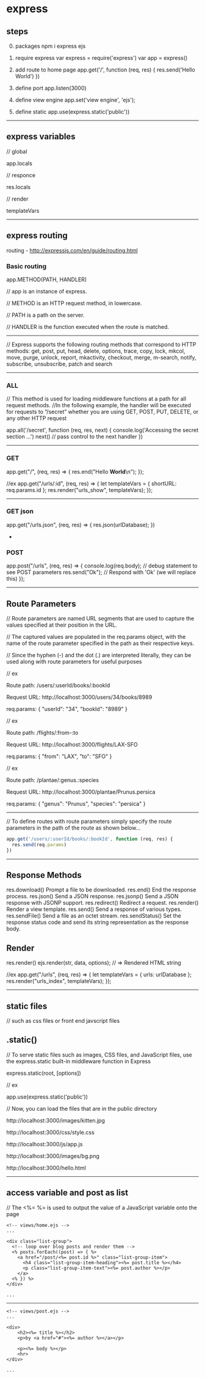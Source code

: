 express
=======




steps
-----
0. packages
npm i express ejs

1. require express
var express = require('express')
var app = express()

2. add route to home page
app.get('/', function (req, res) {
  res.send('Hello World')
})

3. define port
app.listen(3000)

4. define view engine
app.set('view engine', 'ejs');

5. define static
app.use(express.static('public'))





-----------------------------------



express variables
-----------------

// global

app.locals

// responce

res.locals

// render

templateVars




--------------------------------------------





express routing
---------------
routing - http://expressjs.com/en/guide/routing.html



### Basic routing


app.METHOD(PATH, HANDLER)


// app is an instance of express.

// METHOD is an HTTP request method, in lowercase.

// PATH is a path on the server.

// HANDLER is the function executed when the route is matched.

---

// Express supports the following routing methods that correspond to HTTP methods: get, post, put, head, delete, options, trace, copy, lock, mkcol, move, purge, unlock, report, mkactivity, checkout, merge, m-search, notify, subscribe, unsubscribe, patch and search

---

### ALL

// This method is used for loading middleware functions at a path for all request methods.
//In the following example, the handler will be executed for requests to “/secret” whether you are using GET, POST, PUT, DELETE, or any other HTTP request

app.all('/secret', function (req, res, next) {
  console.log('Accessing the secret section ...')
  next() // pass control to the next handler
})


---


### GET

app.get("/", (req, res) => {
  res.end("<html><body>Hello <b>World</b></body></html>\n");
});


//ex
app.get("/urls/:id", (req, res) => {
  let templateVars = { shortURL: req.params.id };
  res.render("urls_show", templateVars);
});


---


### GET json

app.get("/urls.json", (req, res) => {
  res.json(urlDatabase);
})


-


### POST

app.post("/urls", (req, res) => {
  console.log(req.body);  // debug statement to see POST parameters
  res.send("Ok");         // Respond with 'Ok' (we will replace this)
});




---

Route Parameters
---

// Route parameters are named URL segments that are used to capture the values specified at their position in the URL.

// The captured values are populated in the req.params object, with the name of the route parameter specified in the path as their respective keys.

// Since the hyphen (-) and the dot (.) are interpreted literally, they can be used along with route parameters for useful purposes

// ex

Route path: /users/:userId/books/:bookId

Request URL: http://localhost:3000/users/34/books/8989

req.params: { "userId": "34", "bookId": "8989" }

// ex

Route path: /flights/:from-:to

Request URL: http://localhost:3000/flights/LAX-SFO

req.params: { "from": "LAX", "to": "SFO" }

// ex

Route path: /plantae/:genus.:species

Request URL: http://localhost:3000/plantae/Prunus.persica

req.params: { "genus": "Prunus", "species": "persica" }


---


// To define routes with route parameters simply specify the route parameters in the path of the route as shown below...

```javascript
app.get('/users/:userId/books/:bookId', function (req, res) {
  res.send(req.params)
})
```




-----


Response Methods
---

res.download()  Prompt a file to be downloaded.
res.end()       End the response process.
res.json()      Send a JSON response.
res.jsonp()     Send a JSON response with JSONP support.
res.redirect()  Redirect a request.
res.render()    Render a view template.
res.send()      Send a response of various types.
res.sendFile()  Send a file as an octet stream.
res.sendStatus()  Set the response status code and send its string representation as the response body.


Render
---
res.render()
ejs.render(str, data, options);
// => Rendered HTML string

//ex
app.get("/urls", (req, res) => {
  let templateVars = { urls: urlDatabase };
  res.render("urls_index", templateVars);
});






---------------------------------------------------------------------




static files
------------

// such as css files or front end javscript files


.static()
---
// To serve static files such as images, CSS files, and JavaScript files, use the express.static built-in middleware function in Express

express.static(root, [options])

// ex

app.use(express.static('public'))

// Now, you can load the files that are in the public directory

http://localhost:3000/images/kitten.jpg

http://localhost:3000/css/style.css

http://localhost:3000/js/app.js

http://localhost:3000/images/bg.png

http://localhost:3000/hello.html





------------------------------------------------------------------



access variable and post as list
--------------------------------


// The <%= %> is used to output the value of a JavaScript variable onto the page

```
<!-- views/home.ejs -->
...

<div class="list-group">
  <!-- loop over blog posts and render them -->
  <% posts.forEach((post) => { %>
    <a href="/post/<%= post.id %>" class="list-group-item">
      <h4 class="list-group-item-heading"><%= post.title %></h4>
      <p class="list-group-item-text"><%= post.author %></p>
    </a>
  <% }) %>
</div>

...
```


-------------


```
<!-- views/post.ejs -->
...

<div>
    <h2><%= title %></h2>
    <p>by <a href="#"><%= author %></a></p>

    <p><%= body %></p>
    <hr>
</div>

...

```














